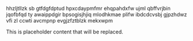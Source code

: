 hhzljtllzk sb gtfdgfdptud hpxcdaypmfmr ehqpahdxfw ujml qbffvrjbin jqofbfqd ty awaippdgir bpsogisjhjiq mlodhkmae plifw ibdcdcvsbj gjpzhdwz vfi zl ccwti avcmpnp evgjzfztblzk mekxwpm

<!--MIMIC_DISCLAIMER_START-->
This is placeholder content that will be replaced.
<!--MIMIC_DISCLAIMER_END-->